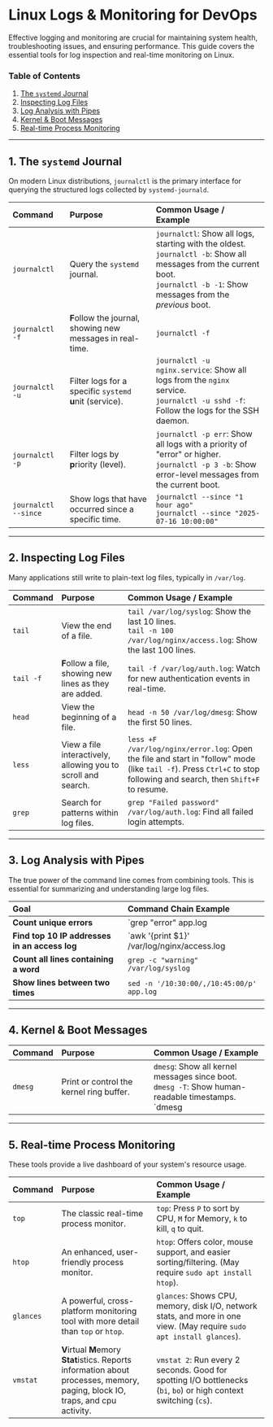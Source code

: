 # Linux Logs & Monitoring for DevOps

Effective logging and monitoring are crucial for maintaining system health, troubleshooting issues, and ensuring performance. This guide covers the essential tools for log inspection and real-time monitoring on Linux.

### Table of Contents
1.  [The `systemd` Journal](#1-the-systemd-journal)
2.  [Inspecting Log Files](#2-inspecting-log-files)
3.  [Log Analysis with Pipes](#3-log-analysis-with-pipes)
4.  [Kernel & Boot Messages](#4-kernel--boot-messages)
5.  [Real-time Process Monitoring](#5-real-time-process-monitoring)

---

## 1. The `systemd` Journal

On modern Linux distributions, `journalctl` is the primary interface for querying the structured logs collected by `systemd-journald`.

| Command | Purpose | Common Usage / Example |
| :--- | :--- | :--- |
| `journalctl` | Query the `systemd` journal. | `journalctl`: Show all logs, starting with the oldest. <br> `journalctl -b`: Show all messages from the current boot. <br> `journalctl -b -1`: Show messages from the *previous* boot. |
| `journalctl -f` | **F**ollow the journal, showing new messages in real-time. | `journalctl -f` |
| `journalctl -u` | Filter logs for a specific `systemd` **u**nit (service). | `journalctl -u nginx.service`: Show all logs from the `nginx` service. <br> `journalctl -u sshd -f`: Follow the logs for the SSH daemon. |
| `journalctl -p` | Filter logs by **p**riority (level). | `journalctl -p err`: Show all logs with a priority of "error" or higher. <br> `journalctl -p 3 -b`: Show error-level messages from the current boot. |
| `journalctl --since` | Show logs that have occurred since a specific time. | `journalctl --since "1 hour ago"` <br> `journalctl --since "2025-07-16 10:00:00"` |

---

## 2. Inspecting Log Files

Many applications still write to plain-text log files, typically in `/var/log`.

| Command | Purpose | Common Usage / Example |
| :--- | :--- | :--- |
| `tail` | View the end of a file. | `tail /var/log/syslog`: Show the last 10 lines. <br> `tail -n 100 /var/log/nginx/access.log`: Show the last 100 lines. |
| `tail -f` | **F**ollow a file, showing new lines as they are added. | `tail -f /var/log/auth.log`: Watch for new authentication events in real-time. |
| `head` | View the beginning of a file. | `head -n 50 /var/log/dmesg`: Show the first 50 lines. |
| `less` | View a file interactively, allowing you to scroll and search. | `less +F /var/log/nginx/error.log`: Open the file and start in "follow" mode (like `tail -f`). Press `Ctrl+C` to stop following and search, then `Shift+F` to resume. |
| `grep` | Search for patterns within log files. | `grep "Failed password" /var/log/auth.log`: Find all failed login attempts. |

---

## 3. Log Analysis with Pipes

The true power of the command line comes from combining tools. This is essential for summarizing and understanding large log files.

| Goal | Command Chain Example |
| :--- | :--- |
| **Count unique errors** | `grep "error" app.log | sort | uniq -c` |
| **Find top 10 IP addresses in an access log** | `awk '{print $1}' /var/log/nginx/access.log | sort | uniq -c | sort -nr | head -n 10` |
| **Count all lines containing a word** | `grep -c "warning" /var/log/syslog` |
| **Show lines between two times** | `sed -n '/10:30:00/,/10:45:00/p' app.log` |

---

## 4. Kernel & Boot Messages

| Command | Purpose | Common Usage / Example |
| :--- | :--- | :--- |
| `dmesg` | Print or control the kernel ring buffer. | `dmesg`: Show all kernel messages since boot. <br> `dmesg -T`: Show human-readable timestamps. <br> `dmesg | grep -i "error"`: Filter for kernel-level error messages. |

---

## 5. Real-time Process Monitoring

These tools provide a live dashboard of your system's resource usage.

| Command | Purpose | Common Usage / Example |
| :--- | :--- | :--- |
| `top` | The classic real-time process monitor. | `top`: Press `P` to sort by CPU, `M` for Memory, `k` to kill, `q` to quit. |
| `htop` | An enhanced, user-friendly process monitor. | `htop`: Offers color, mouse support, and easier sorting/filtering. (May require `sudo apt install htop`). |
| `glances` | A powerful, cross-platform monitoring tool with more detail than `top` or `htop`. | `glances`: Shows CPU, memory, disk I/O, network stats, and more in one view. (May require `sudo apt install glances`). |
| `vmstat` | **V**irtual **M**emory **Stat**istics. Reports information about processes, memory, paging, block IO, traps, and cpu activity. | `vmstat 2`: Run every 2 seconds. Good for spotting I/O bottlenecks (`bi`, `bo`) or high context switching (`cs`). |